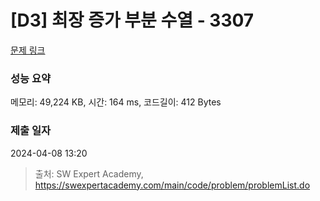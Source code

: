 # [D3] 최장 증가 부분 수열 - 3307 

[문제 링크](https://swexpertacademy.com/main/code/problem/problemDetail.do?contestProbId=AWBOKg-a6l0DFAWr) 

### 성능 요약

메모리: 49,224 KB, 시간: 164 ms, 코드길이: 412 Bytes

### 제출 일자

2024-04-08 13:20



> 출처: SW Expert Academy, https://swexpertacademy.com/main/code/problem/problemList.do